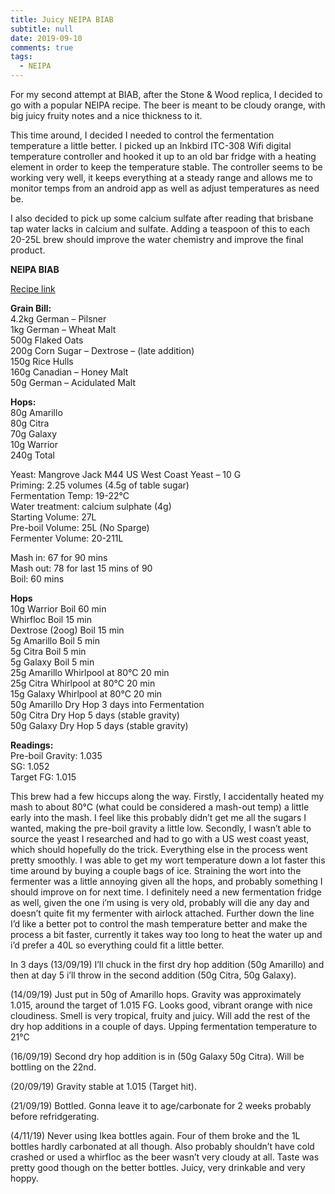 ```yaml
---
title: Juicy NEIPA BIAB
subtitle: null
date: 2019-09-10
comments: true
tags:
  - NEIPA
---
```

For my second attempt at BIAB, after the Stone & Wood replica, I decided to go with a popular NEIPA recipe. The beer is meant to be cloudy orange, with big juicy fruity notes and a nice thickness to it.

This time around, I decided I needed to control the fermentation temperature a little better. I picked up an Inkbird ITC-308 Wifi digital temperature controller and hooked it up to an old bar fridge with a heating element in order to keep the temperature stable. The controller seems to be working very well, it keeps everything at a steady range and allows me to monitor temps from an android app as well as adjust temperatures as need be.

I also decided to pick up some calcium sulfate after reading that brisbane tap water lacks in calcium and sulfate. Adding a teaspoon of this to each 20-25L brew should improve the water chemistry and improve the final product.

**NEIPA BIAB**  

[R﻿ecipe link](https://www.brewersfriend.com/homebrew/recipe/view/295897/neipa-hoppy-juicy-braumeister-20l)

**Grain Bill:**\
4.2kg German – Pilsner\
1kg German – Wheat Malt\
500g Flaked Oats\
200g Corn Sugar – Dextrose – (late addition)\
150g Rice Hulls\
160g Canadian – Honey Malt\
50g German – Acidulated Malt  

**Hops:**\
80g Amarillo\
80g Citra\
70g Galaxy\
10g Warrior\
240g Total  

Yeast: Mangrove Jack M44 US West Coast Yeast – 10 G\
Priming: 2.25 volumes (4.5g of table sugar)\
Fermentation Temp: 19-22°C\
Water treatment: calcium sulphate (4g)\
Starting Volume: 27L\
Pre-boil Volume: 25L (No Sparge)\
Fermenter Volume: 20-211L  

Mash in: 67 for 90 mins\
Mash out: 78 for last 15 mins of 90\
Boil: 60 mins  

**Hops**\
10g Warrior        Boil        60 min\
Whirfloc Boil       15 min\
Dextrose (2oog) Boil 15 min\
5g Amarillo         Boil       5 min\
5g Citra               Boil       5 min\
5g Galaxy            Boil        5 min\
25g Amarillo        Whirlpool at 80°C          20 min\
25g Citra              Whirlpool at 80°C          20 min\
15g Galaxy          Whirlpool at 80°C          20 min\
50g Amarillo        Dry Hop 3 days into Fermentation\
50g Citra              Dry Hop 5 days (stable gravity)\
50g Galaxy          Dry Hop 5 days (stable gravity)  

**Readings:**\
Pre-boil Gravity: 1.035\
SG: 1.052\
Target FG: 1.015  

This brew had a few hiccups along the way. Firstly, I accidentally heated my mash to about 80°C (what could be considered a mash-out temp) a little early into the mash. I feel like this probably didn’t get me all the sugars I wanted, making the pre-boil gravity a little low. Secondly, I wasn’t able to source the yeast I researched and had to go with a US west coast yeast, which should hopefully do the trick. Everything else in the process went pretty smoothly. I was able to get my wort temperature down a lot faster this time around by buying a couple bags of ice. Straining the wort into the fermenter was a little annoying given all the hops, and probably something I should improve on for next time. I definitely need a new fermentation fridge as well, given the one i’m using is very old, probably will die any day and doesn’t quite fit my fermenter with airlock attached. Further down the line I’d like a better pot to control the mash temperature better and make the process a bit faster, currently it takes way too long to heat the water up and i’d prefer a 40L so everything could fit a little better.

In 3 days (13/09/19) I’ll chuck in the first dry hop addition (50g Amarillo) and then at day 5 i’ll throw in the second addition (50g Citra, 50g Galaxy).  

(14/09/19) Just put in 50g of Amarillo hops. Gravity was approximately 1.015, around the target of 1.015 FG. Looks good, vibrant orange with nice cloudiness. Smell is very tropical, fruity and juicy. Will add the rest of the dry hop additions in a couple of days. Upping fermentation temperature to 21°C  

(16/09/19) Second dry hop addition is in (50g Galaxy 50g Citra). Will be bottling on the 22nd.  

(20/09/19) Gravity stable at 1.015 (Target hit).  

(21/09/19) Bottled. Gonna leave it to age/carbonate for 2 weeks probably before refridgerating.  

(4/11/19) Never using Ikea bottles again. Four of them broke and the 1L bottles hardly carbonated at all though. Also probably shouldn’t have cold crashed or used a whirfloc as the beer wasn’t very cloudy at all. Taste was pretty good though on the better bottles. Juicy, very drinkable and very hoppy.